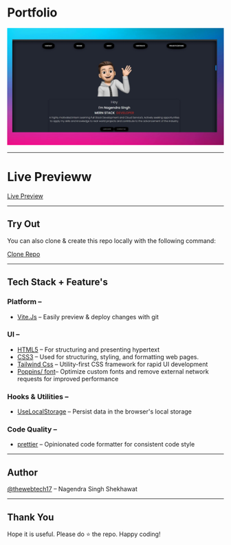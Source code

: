 # Portfolio

![Portfolio](https://github.com/thewebtech17/Portfloio-New-/blob/main/prt%20intro.jpg)

---

# Live Previeww

[Live Preview](https://nagendrasingh-tech.netlify.app/) 


---

## Try Out

You can also clone & create this repo locally with the following command:

[Clone Repo](https://github.com/thewebtech17/Portfloio-New-) 

---

## Tech Stack + Feature's

### Platform –

- [Vite.Js](https://vitejs.dev/) – Easily preview & deploy changes with git

### UI –

- [HTML5](https://en.wikipedia.org/wiki/HTML5) – For structuring and presenting hypertext
- [CSS3](https://en.wikipedia.org/wiki/CSS) – Used for structuring, styling, and formatting web pages.
- [Tailwind Css](https://tailwindcss.com/) – Utility-first CSS framework for rapid UI development
- [Poppins/ font](https://fonts.google.com/specimen/Poppins)– Optimize custom fonts and remove external network requests for improved performance

### Hooks & Utilities –

- [UseLocalStorage](https://en.wikipedia.org/wiki/HTML5) – Persist data in the browser's local storage

### Code Quality –

- [prettier](https://prettier.io/) – Opinionated code formatter for consistent code style

---

## Author

[@thewebtech17](https://github.com/thewebtech17) – Nagendra Singh Shekhawat

---

## Thank You

Hope it is useful. Please do ⭐ the repo. Happy coding!
